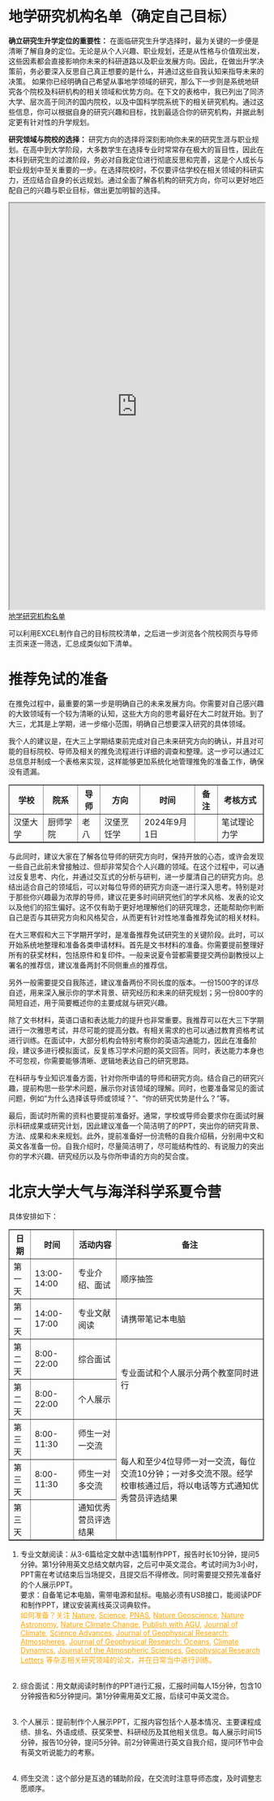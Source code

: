 # 地学研究机构名单（确定自己目标）
<p><strong>确立研究生升学定位的重要性：</strong> 在面临研究生升学选择时，最为关键的一步便是清晰了解自身的定位。无论是从个人兴趣、职业规划，还是从性格与价值观出发，这些因素都会直接影响你未来的科研道路以及职业发展方向。因此，在做出升学决策前，务必要深入反思自己真正想要的是什么，并通过这些自我认知来指导未来的决策。
如果你已经明确自己希望从事地学领域的研究，那么下一步则是系统地研究各个院校及科研机构的相关领域和优势方向。在下文的表格中，我已列出了同济大学、层次高于同济的国内院校，以及中国科学院系统下的相关研究机构。通过这些信息，你可以根据自身的研究兴趣和目标，找到最适合你的研究机构，并据此制定更有针对性的升学规划。</p>

<p><strong>研究领域与院校的选择：</strong> 研究方向的选择将深刻影响你未来的研究生涯与职业规划。在高中到大学阶段，大多数学生在选择专业时常常存在极大的盲目性，因此在本科到研究生的过渡阶段，务必对自我定位进行彻底反思和完善，这是个人成长与职业规划中至关重要的一步。在选择院校时，不仅要评估学校在相关领域的科研实力，还应结合自身的长远规划。通过全面了解各机构的研究方向，你可以更好地匹配自己的兴趣与职业目标，做出更加明智的选择。</p>

<iframe src="https://docs.google.com/spreadsheets/d/e/2PACX-1vQkLXfzvmcnfo6Q0DVES5zNbZOhDXEUKM1EuLKc-6fpCmXhlU0NSbuJDtLhWplSM6v76hC1F7Edp_Dd/pubhtml?widget=true&amp;headers=false" width="100%" height="800"></iframe>
<a href="{{site.baseurl}}/地学院校研究机构名单.xlsx" download>地学研究机构名单</a>

可以利用EXCEL制作自己的目标院校清单，之后进一步浏览各个院校网页与导师主页来逐一筛选，汇总成类似如下清单。
# 推荐免试的准备
在推免过程中，最重要的第一步是明确自己的未来发展方向。你需要对自己感兴趣的大致领域有一个较为清晰的认知，这些大方向的思考最好在大二时就开始。到了大三，尤其是上学期，进一步缩小范围，明确自己想要深入研究的具体领域。

我个人的建议是，在大三上学期结束前完成对自己未来研究方向的确认，并且对可能的目标院校、导师及相关的推免流程进行详细的调查和整理。这一步可以通过汇总信息并制成一个表格来实现，这样能够更加系统化地管理推免的准备工作，确保没有遗漏。
<table border="1">
  <tr>
    <th>学校</th>
    <th>院系</th>
    <th>导师</th>
    <th>方向</th>
    <th>时间</th>
    <th>备注</th>
    <th>考核方式</th>
  </tr>
  <tr>
    <td>汉堡大学</td>
    <td>厨师学院</td>
    <td>老八</td>
    <td>汉堡烹饪学</td>
    <td>2024年9月1日</td>
    <td></td>
    <td>笔试理论力学</td>
  </tr>
</table>
与此同时，建议大家在了解各位导师的研究方向时，保持开放的心态，或许会发现一些自己此前未曾接触过、但却非常契合个人兴趣的领域。在这个过程中，可以通过反复思考、内化，并通过交互式的分析与研判，进一步厘清自己的研究方向。总结出适合自己的领域后，可以对每位导师的研究方向逐一进行深入思考。特别是对于那些你兴趣最为浓厚的导师，建议花更多时间研究他们的学术风格、发表的论文以及他们的招生偏好。这不仅有助于更好地理解他们的研究理念，还能帮助你判断自己是否与其研究方向和风格契合，从而更有针对性地准备推荐免试的相关材料。

在大三寒假和大三下学期开学时，是准备推荐免试研究生的关键阶段。此时，可以开始系统地整理和准备各类申请材料。首先是文书材料的准备。你需要提前整理好所有的获奖材料，包括原件和复印件。一般来说夏令营都需要提交两份副教授以上署名的推荐信，建议准备两封不同侧重点的推荐信。

另外一般需要提交自我陈述，建议准备两份不同长度的版本。一份1500字的详尽自述，用来深入展示你的学术背景、研究经历和未来的研究规划；另一份800字的简短自述，用于简要概述你的主要成就与研究兴趣。

除了文书材料，英语口语和表达能力的提升也非常重要。我推荐可以在大三下学期进行一次雅思考试，并尽可能的提高分数。有相关需求的也可以通过教育资格考试进行训练。在面试中，大部分机构会特别考察你的英语沟通能力，因此在准备阶段，建议多进行模拟面试，反复练习学术问题的英文回答。同时，表达能力本身也不可忽视，你需要能够清晰、逻辑地表达自己的研究思路。

在科研与专业知识准备方面，针对你所申请的导师和研究方向。结合自己的研究兴趣，提前构思一些学术问题，展示你对该领域的理解。同时，也要准备常见的面试问题，例如“为什么选择该导师或领域？”、“你的研究优势是什么？”等。

最后，面试时所需的资料也要提前准备好。通常，学校或导师会要求你在面试时展示科研成果或研究计划，因此建议准备一个简洁明了的PPT，突出你的研究背景、方法、成果和未来规划。此外，提前准备好一份流畅的自我介绍稿，分别用中文和英文各准备一份。自我介绍时，尽量简洁明了，尽可能结构性的、有说服力的突出你的学术兴趣、研究经历以及与你所申请的方向的契合度。

# 北京大学大气与海洋科学系夏令营
具体安排如下：
<table border="1">
  <tr>
    <th>日期</th>
    <th>时间</th>
    <th>活动内容</th>
    <th>备注</th>
  </tr>
  <tr>
    <td>第一天</td>
    <td>13:00-14:00</td>
    <td>专业介绍、面试</td>
    <td>顺序抽签</td>
  </tr>
  <tr>
    <td>第一天</td>
    <td>14:00-17:00</td>
    <td>专业文献阅读</td>
    <td>请携带笔记本电脑</td>
  </tr>
  <tr>
    <td>第二天</td>
    <td>8:00-22:00</td>
    <td>综合面试</td>
    <td rowspan="2">专业面试和个人展示分两个教室同时进行</td>
  </tr>
  <tr>
    <td>第二天</td>
    <td>8:00-22:00</td>
    <td>个人展示</td>
  </tr>
  <tr>
    <td>第三天</td>
    <td>8:00-11:30</td>
    <td>师生一对一交流</td>
    <td rowspan="3">每人和至少4位导师一对一交流，每位交流10分钟；一对多交流不限。经学校审核通过后，将以电话等方式通知优秀营员评选结果</td>
  </tr>
  <tr>
    <td>第三天</td>
    <td>8:00-11:30</td>
    <td>师生一对多交流</td>
  </tr>
  <tr>
    <td>第三天</td>
    <td></td>
    <td>通知优秀营员评选结果</td>
  </tr>
</table>

1. 专业文献阅读：从3-6篇给定文献中选1篇制作PPT，报告时长10分钟，提问5分钟。第1分钟用英文总结文献内容，之后可中英文混合。考试时间为3小时，PPT需在考试结束后当场提交，且提交后不得修改。同时需要提交预先准备好的个人展示PPT。<br>
要求：自备笔记本电脑，需带电源和鼠标。电脑必须有USB接口，能阅读PDF和制作PPT，建议安装离线英汉词典软件。<br>
<span style="color: orange;">如何准备？关注 <a href="https://www.nature.com/" target="_blank" style="text-decoration: underline; color: orange;">Nature</a>, 
<a href="https://www.science.org/journals" target="_blank" style="text-decoration: underline; color: orange;">Science</a>, 
<a href="https://www.pnas.org/" target="_blank" style="text-decoration: underline; color: orange;">PNAS</a>, 
<a href="https://www.nature.com/ngeo/" target="_blank" style="text-decoration: underline; color: orange;">Nature Geoscience</a>, 
<a href="https://www.nature.com/natastron/" target="_blank" style="text-decoration: underline; color: orange;">Nature Astronomy</a>, 
<a href="https://www.nature.com/nclimate/" target="_blank" style="text-decoration: underline; color: orange;">Nature Climate Change</a>, 
<a href="https://agupubs.onlinelibrary.wiley.com/" target="_blank" style="text-decoration: underline; color: orange;">Publish with AGU</a>, 
<a href="https://journals.ametsoc.org/view/journals/clim/clim-overview.xml" target="_blank" style="text-decoration: underline; color: orange;">Journal of Climate</a>, 
<a href="https://www.science.org/journal/sciadv" target="_blank" style="text-decoration: underline; color: orange;">Science Advances</a>, 
<a href="https://agupubs.onlinelibrary.wiley.com/journal/21698996" target="_blank" style="text-decoration: underline; color: orange;">Journal of Geophysical Research: Atmospheres</a>, 
<a href="https://agupubs.onlinelibrary.wiley.com/journal/21699291" target="_blank" style="text-decoration: underline; color: orange;">Journal of Geophysical Research: Oceans</a>, 
<a href="https://link.springer.com/journal/382" target="_blank" style="text-decoration: underline; color: orange;">Climate Dynamics</a>, 
<a href="https://journals.ametsoc.org/view/journals/atsc/atsc-overview.xml" target="_blank" style="text-decoration: underline; color: orange;">Journal of the Atmospheric Sciences</a>, 
<a href="https://agupubs.onlinelibrary.wiley.com/journal/19448007?journalRedirectCheck=true" target="_blank" style="text-decoration: underline; color: orange;">Geophysical Research Letters</a> 等杂志相关研究领域的论文，并在日常当中进行训练。</span> <br><br>


2. 综合面试：用文献阅读时制作的PPT进行汇报，汇报时间每人15分钟，包含10分钟报告和5分钟提问。第1分钟需用英文汇报，后续可中英文混合。<br><br>

3. 个人展示：提前制作个人展示PPT，汇报内容包括个人基本情况、主要课程成绩、排名、外语成绩、获奖荣誉、科研经历及其他相关信息。每人展示时间15分钟，报告10分钟，提问5分钟。前2分钟需进行英文自我介绍，提问环节中会有英文听说能力的考察。<br><br>

4. 师生交流：这个部分是互选的辅助阶段，在交流时注意导师态度，及时调整志愿顺序。<br>


